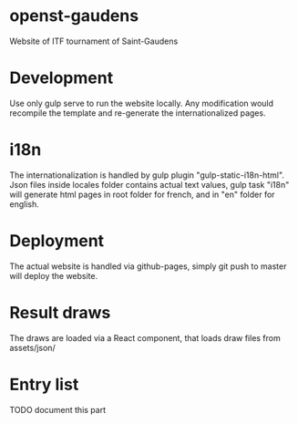 # openst-gaudens
Website of ITF tournament of Saint-Gaudens

# Development
Use only gulp serve to run the website locally. Any modification would recompile the template and re-generate the internationalized pages.

# i18n 
The internationalization is handled by gulp plugin "gulp-static-i18n-html". Json files inside locales folder contains actual text values, gulp task "i18n" will generate html pages in root folder for french, and in "en" folder for english. 

# Deployment
The actual website is handled via github-pages, simply git push to master will deploy the website.

# Result draws 
The draws are loaded via a React component, that loads draw files from assets/json/

# Entry list
TODO document this part
